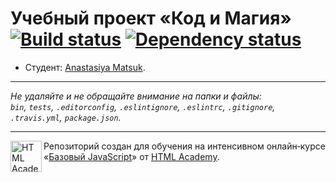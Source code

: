# Учебный проект «Код и Магия» [![Build status][travis-image]][travis-url] [![Dependency status][dependency-image]][dependency-url]

* Студент: [Anastasiya Matsuk](https://up.htmlacademy.ru/javascript/8/user/144734).

---

_Не удаляйте и не обращайте внимание на папки и файлы:_<br>
_`bin`, `tests`, `.editorconfig`, `.eslintignore`, `.eslintrc`, `.gitignore`, `.travis.yml`, `package.json`._

---

<a href="https://htmlacademy.ru/intensive/javascript"><img align="left" width="50" height="50" title="HTML Academy" src="https://up.htmlacademy.ru/static/img/intensive/javascript/logo-for-github.svg"></a>

Репозиторий создан для обучения на интенсивном онлайн‑курсе «[Базовый JavaScript](https://htmlacademy.ru/intensive/javascript)» от [HTML Academy](https://htmlacademy.ru).

[travis-image]: https://travis-ci.org/htmlacademy-javascript/144734-code-and-magick.svg?branch=master
[travis-url]: https://travis-ci.org/htmlacademy-javascript/144734-code-and-magick
[dependency-image]: https://david-dm.org/htmlacademy-javascript/144734-code-and-magick.svg?style=flat-square
[dependency-url]: https://david-dm.org/htmlacademy-javascript/144734-code-and-magick
